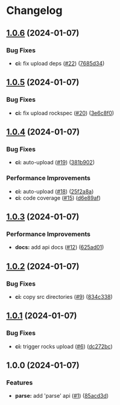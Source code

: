 # Changelog

## [1.0.6](https://github.com/linrongbin16/giturlparser.lua/compare/v1.0.5...v1.0.6) (2024-01-07)


### Bug Fixes

* **ci:** fix upload deps ([#22](https://github.com/linrongbin16/giturlparser.lua/issues/22)) ([7685d34](https://github.com/linrongbin16/giturlparser.lua/commit/7685d34fd2a44677aec0caf1a600cd8d968cf3a8))

## [1.0.5](https://github.com/linrongbin16/giturlparser.lua/compare/v1.0.4...v1.0.5) (2024-01-07)


### Bug Fixes

* **ci:** fix upload rockspec ([#20](https://github.com/linrongbin16/giturlparser.lua/issues/20)) ([3e6c8f0](https://github.com/linrongbin16/giturlparser.lua/commit/3e6c8f0ce061467160a30ce5d6737cfb636d4f0a))

## [1.0.4](https://github.com/linrongbin16/giturlparser.lua/compare/v1.0.3...v1.0.4) (2024-01-07)


### Bug Fixes

* **ci:** auto-upload ([#19](https://github.com/linrongbin16/giturlparser.lua/issues/19)) ([381b902](https://github.com/linrongbin16/giturlparser.lua/commit/381b902584ea47e1d81f773ca1e50b70c939be50))


### Performance Improvements

* **ci:** auto-upload ([#18](https://github.com/linrongbin16/giturlparser.lua/issues/18)) ([25f2a8a](https://github.com/linrongbin16/giturlparser.lua/commit/25f2a8a0496b6d742d7df51e49a33096cf8c6b75))
* **ci:** code coverage ([#15](https://github.com/linrongbin16/giturlparser.lua/issues/15)) ([d6e89af](https://github.com/linrongbin16/giturlparser.lua/commit/d6e89af73283d86e64f5bf9f875e35d310d466ea))

## [1.0.3](https://github.com/linrongbin16/giturlparser.lua/compare/v1.0.2...v1.0.3) (2024-01-07)


### Performance Improvements

* **docs:** add api docs ([#12](https://github.com/linrongbin16/giturlparser.lua/issues/12)) ([625ad01](https://github.com/linrongbin16/giturlparser.lua/commit/625ad016a4b6f515d169d93a67aff0b1ab9e8284))

## [1.0.2](https://github.com/linrongbin16/giturlparser.lua/compare/v1.0.1...v1.0.2) (2024-01-07)


### Bug Fixes

* **ci:** copy src directories ([#9](https://github.com/linrongbin16/giturlparser.lua/issues/9)) ([834c338](https://github.com/linrongbin16/giturlparser.lua/commit/834c338d10c0b08a61571277df873027cf069c63))

## [1.0.1](https://github.com/linrongbin16/giturlparser.lua/compare/v1.0.0...v1.0.1) (2024-01-07)


### Bug Fixes

* **ci:** trigger rocks upload ([#6](https://github.com/linrongbin16/giturlparser.lua/issues/6)) ([dc272bc](https://github.com/linrongbin16/giturlparser.lua/commit/dc272bc7dfa5e1cbfaf4d20ec916afa1f693aa1f))

## 1.0.0 (2024-01-07)


### Features

* **parse:** add 'parse' api ([#1](https://github.com/linrongbin16/giturlparser.lua/issues/1)) ([85acd3d](https://github.com/linrongbin16/giturlparser.lua/commit/85acd3d1bcc382b14bf6787217810be339a90001))
